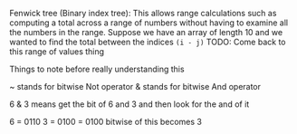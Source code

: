 
Fenwick tree (Binary index tree): This allows range calculations such as computing a total across a range of numbers without having to examine all the numbers in the range. Suppose we have an array of length 10 and we wanted to find the total between the indices `(i - j)` 
TODO: Come back to this range of values thing



Things to note before really understanding this

~ stands for bitwise Not operator
& stands for bitwise And operator

6 & 3 means get the bit of 6 and 3 and then look for the and of it

6 = 0110 
3 = 0100 
 =  0100 bitwise of this becomes 3

  

